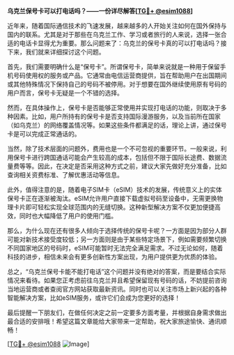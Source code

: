 **乌克兰保号卡可以打电话吗？——一份详尽解答[[TG💪+ @esim1088](https://t.me/s/esim1088)]**

近年来，随着国际通信技术的飞速发展，越来越多的人开始关注如何在国外保持与国内的联系。尤其是对于那些在乌克兰工作、学习或者旅行的人来说，选择一张合适的电话卡显得尤为重要。那么问题来了：乌克兰的保号卡真的可以打电话吗？接下来，我们就来详细探讨这个问题。

首先，我们需要明确什么是“保号卡”。所谓保号卡，简单来说就是一种用于保留手机号码使用权的服务或产品。它通常由电信运营商提供，旨在帮助用户在出国期间或其他特殊情况下保持自己的号码不被停用。对于想要在国外继续使用原有号码的用户而言，保号卡无疑是一个不错的选择。

然而，在具体操作上，保号卡是否能够正常使用并实现打电话的功能，则取决于多种因素。比如，用户所持有的保号卡是否支持国际漫游服务，以及当前所在国家（如乌克兰）的网络覆盖情况等。如果这些条件都满足的话，理论上讲，通过保号卡是可以完成正常通话的。

当然，除了技术层面的问题外，费用也是一个不可忽视的重要环节。一般来说，利用保号卡进行跨国通话可能会产生较高的成本，包括但不限于国际长途费、数据流量费等等。因此，在决定是否采用这种方式之前，建议大家先做好充分准备，比如查询相关资费标准、了解优惠活动等信息。

此外，值得注意的是，随着电子SIM卡（eSIM）技术的发展，传统意义上的实体保号卡正在逐渐被淘汰。eSIM允许用户直接下载虚拟号码至设备中，无需更换物理卡片即可轻松实现全球范围内的无缝切换。这种新型解决方案不仅更加便捷高效，同时也大幅降低了用户的使用门槛。

那么，为什么现在还有很多人倾向于选择传统的保号卡呢？一方面是因为部分人群可能对新技术接受度较低；另一方面则是由于某些特定场景下，例如需要频繁切换不同国家地区的号码时，eSIM可能暂时无法完全满足需求。不过无论如何，随着科技的进步，相信未来会有更多创新性方案出现，为用户提供更为优质的体验。

总之，“乌克兰保号卡能不能打电话”这个问题并没有绝对的答案，而是要结合实际情况来看待。如果您正考虑前往乌克兰并且希望保留现有号码的话，不妨提前咨询当地运营商或者查阅官方网站获取最新资讯。同时也可以关注市场上新兴起的各种智能解决方案，比如eSIM服务，或许它们会成为您更好的选择！

最后提醒一下朋友们，在做任何决定之前一定要多方面考量，并根据自身需求做出最合适的安排哦！希望这篇文章能给大家带来一定帮助，祝大家旅途愉快、通讯顺畅！

[[TG💪+ @esim1088](https://t.me/s/esim1088) ![Image](https://i.postimg.cc/4NQfJmqS/Snipaste-2025-05-13-00-14-12.png)]